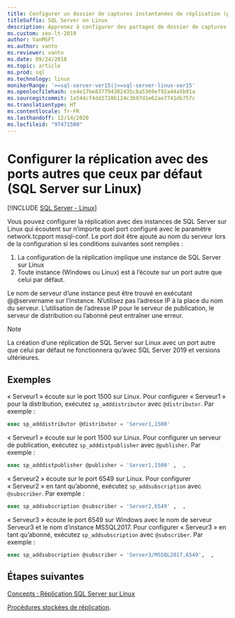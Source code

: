 ```yaml
---
title: Configurer un dossier de captures instantanées de réplication (ports autres que ceux par défaut)
titleSuffix: SQL Server on Linux
description: Apprenez à configurer des partages de dossier de captures instantanées avec des ports autres que ceux par défaut pour la réplication SQL Server sur Linux.
ms.custom: seo-lt-2019
author: VanMSFT
ms.author: vanto
ms.reviewer: vanto
ms.date: 09/24/2018
ms.topic: article
ms.prod: sql
ms.technology: linux
monikerRange: '>=sql-server-ver15||>=sql-server-linux-ver15'
ms.openlocfilehash: ce4e17be837794382435c8a5369ef92a44a5b91a
ms.sourcegitcommit: 1a544cf4dd2720b124c3697d1e62ae7741db757c
ms.translationtype: HT
ms.contentlocale: fr-FR
ms.lasthandoff: 12/14/2020
ms.locfileid: "97471500"
---
```

# <a name="configure-replication-with-non-default-ports-sql-server-linux"></a>Configurer la réplication avec des ports autres que ceux par défaut (SQL Server sur Linux)

[!INCLUDE [SQL Server - Linux](../includes/applies-to-version/sql-linux.md)]

Vous pouvez configurer la réplication avec des instances de SQL Server sur Linux qui écoutent sur n’importe quel port configuré avec le paramètre network.tcpport mssql-conf. Le port doit être ajouté au nom du serveur lors de la configuration si les conditions suivantes sont remplies :

1. La configuration de la réplication implique une instance de SQL Server sur Linux
2. Toute instance (Windows ou Linux) est à l’écoute sur un port autre que celui par défaut. 

Le nom de serveur d’une instance peut être trouvé en exécutant @@servername sur l’instance. N’utilisez pas l’adresse IP à la place du nom du serveur. L’utilisation de l’adresse IP pour le serveur de publication, le serveur de distribution ou l’abonné peut entraîner une erreur.

> [!NOTE]
> La création d’une réplication de SQL Server sur Linux avec un port autre que celui par défaut ne fonctionnera qu’avec SQL Server 2019 et versions ultérieures.

## <a name="examples"></a>Exemples

« Serveur1 » écoute sur le port 1500 sur Linux. Pour configurer « Serveur1 » pour la distribution, exécutez `sp_adddistributor` avec `@distributor`. Par exemple : 

```sql
exec sp_adddistributor @distributor = 'Server1,1500'
```

« Serveur1 » écoute sur le port 1500 sur Linux. Pour configurer un serveur de publication, exécutez `sp_adddistpublisher` avec `@publisher`. Par exemple :

```sql
exec sp_adddistpublisher @publisher = 'Server1,1500' ,  ,  
```

« Serveur2 » écoute sur le port 6549 sur Linux. Pour configurer « Serveur2 » en tant qu’abonné, exécutez `sp_addsubscription` avec `@subscriber`. Par exemple :

```sql
exec sp_addsubscription @subscriber = 'Server2,6549' ,  ,  
```

« Serveur3 » écoute le port 6549 sur Windows avec le nom de serveur Serveur3 et le nom d’instance MSSQL2017. Pour configurer « Serveur3 » en tant qu’abonné, exécutez `sp_addsubscription` avec `@subscriber`. Par exemple :

```sql
exec sp_addsubscription @subscriber = 'Server3/MSSQL2017,6549',  ,  
```

## <a name="next-steps"></a>Étapes suivantes

[Concepts : Réplication SQL Server sur Linux](sql-server-linux-replication.md)

[Procédures stockées de réplication](../relational-databases/system-stored-procedures/replication-stored-procedures-transact-sql.md).

